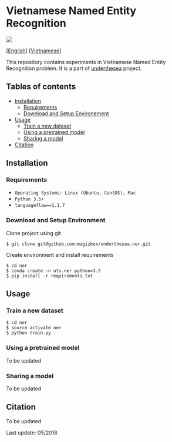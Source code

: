 # Vietnamese Named Entity Recognition

![](https://img.shields.io/badge/F1-88.6%25-red.svg)

[[English](README.md)] [[Vietnamese](README.vi.md)]

This repository contains experiments in Vietnamese Named Entity Recognition problem. It is a part of [underthesea](https://github.com/magizbox/underthesea) project.

## Tables of contents

* [Installation](#installation)
  * [Requirements](#requirements)
  * [Download and Setup Environement](#download-and-setup-environment)
* [Usage](#usage)
  * [Train a new dataset](#train-a-new-dataset)
  * [Using a pretrained model](#using-a-pretrained-model)
  * [Sharing a model](#sharing-a-model)
* [Citation](#citation)

## Installation

### Requirements

* `Operating Systems: Linux (Ubuntu, CentOS), Mac`
* `Python 3.5+`
* `languageflow==1.1.7`

### Download and Setup Environment

Clone project using git

```
$ git clone git@github.com:magizbox/underthesea.ner.git
```

Create environment and install requirements

```
$ cd ner
$ conda create -n uts.ner python=3.5
$ pip install -r requirements.txt
```

## Usage

### Train a new dataset

```
$ cd ner
$ source activate ner
$ python train.py
```

### Using a pretrained model

To be updated

### Sharing a model

To be updated

## Citation

To be updated

Last update: 05/2018
